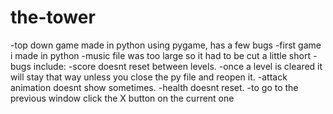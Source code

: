 # the-tower
-top down game made in python using pygame, has a few bugs
-first game i made in python
-music file was too large so it had to be cut a little short
-bugs include: 
   -score doesnt reset between levels.
   -once a level is cleared it will stay that way unless you close the py file and reopen it.
   -attack animation doesnt show sometimes.
   -health doesnt reset.
-to go to the previous window click the X button on the current one
